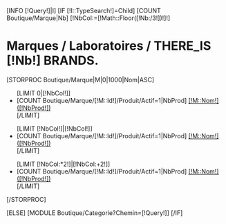 [INFO [!Query!]|I]
[IF [!I::TypeSearch!]=Child]
    [COUNT Boutique/Marque|Nb]
    [!NbCol:=[!Math::Floor([!Nb:/3!])!]!]
    <div class="contenttop block">
        <h1 class="title_block"> Marques / Laboratoires <span class="resumecat category-product-count"> / __THERE_IS__ [!Nb!] __BRANDS__. </span></h1>
        [STORPROC Boutique/Marque|M|0|1000|Nom|ASC]
        <div class=" block_content">
            <div class="row">
                <div class="col-md-4">
                    <ul>
                        [LIMIT 0|[!NbCol!]]
                        <li>
                            [COUNT Boutique/Marque/[!M::Id!]/Produit/Actif=1|NbProd]
                            <a href="/Marque/[!M::Url!]">[!M::Nom!] ([!NbProd!])</a>
                        </li>
                        [/LIMIT]
                    </ul>
                </div>
                <div class="col-md-4">
                    <ul>
                        [LIMIT [!NbCol!]|[!NbCol!]]
                        <li>
                            [COUNT Boutique/Marque/[!M::Id!]/Produit/Actif=1|NbProd]
                            <a href="/Marque/[!M::Url!]">[!M::Nom!] ([!NbProd!])</a>
                        </li>
                        [/LIMIT]
                    </ul>
                </div>
                <div class="col-md-4">
                    <ul>
                        [LIMIT [!NbCol:*2!]|[!NbCol:+2!]]
                        <li>
                            [COUNT Boutique/Marque/[!M::Id!]/Produit/Actif=1|NbProd]
                            <a href="/Marque/[!M::Url!]">[!M::Nom!] ([!NbProd!])</a>
                        </li>
                        [/LIMIT]
                    </ul>
                </div>
            </div>
        </div>
        [/STORPROC]
    </div>


[ELSE]
	[MODULE Boutique/Categorie?Chemin=[!Query!]]
[/IF]